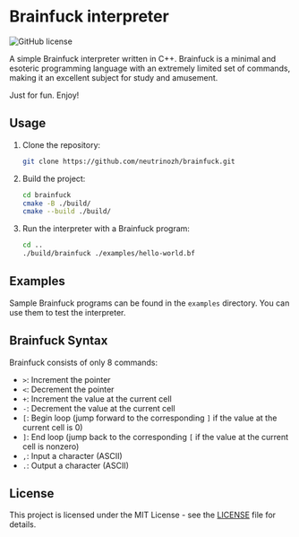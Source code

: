# Brainfuck interpreter

![GitHub license](https://img.shields.io/badge/license-MIT-blue.svg)

A simple Brainfuck interpreter written in C++. Brainfuck is a minimal and esoteric programming language with an extremely limited set of commands, making it an excellent subject for study and amusement.

Just for fun. Enjoy! 

## Usage

1. Clone the repository:

    ```bash
    git clone https://github.com/neutrinozh/brainfuck.git
    ```
2. Build the project:

    ```bash
    cd brainfuck
    cmake -B ./build/
    cmake --build ./build/
    ```
3. Run the interpreter with a Brainfuck program:

    ```bash
    cd ..
    ./build/brainfuck ./examples/hello-world.bf
    ```

## Examples

Sample Brainfuck programs can be found in the `examples` directory. You can use them to test the interpreter.

## Brainfuck Syntax

Brainfuck consists of only 8 commands:

- `>`: Increment the pointer
- `<`: Decrement the pointer
- `+`: Increment the value at the current cell
- `-`: Decrement the value at the current cell
- `[`: Begin loop (jump forward to the corresponding `]` if the value at the current cell is 0)
- `]`: End loop (jump back to the corresponding `[` if the value at the current cell is nonzero)
- `,`: Input a character (ASCII)
- `.`: Output a character (ASCII)

## License

This project is licensed under the MIT License - see the [LICENSE](LICENSE.txt) file for details.